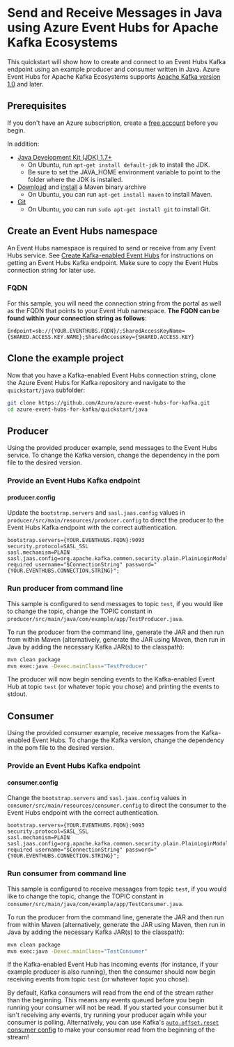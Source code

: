 # Send and Receive Messages in Java using Azure Event Hubs for Apache Kafka Ecosystems

This quickstart will show how to create and connect to an Event Hubs Kafka endpoint using an example producer and consumer written in Java. Azure Event Hubs for Apache Kafka Ecosystems supports [Apache Kafka version 1.0](https://kafka.apache.org/10/documentation.html) and later.

## Prerequisites

If you don't have an Azure subscription, create a [free account](https://azure.microsoft.com/free/?ref=microsoft.com&utm_source=microsoft.com&utm_medium=docs&utm_campaign=visualstudio) before you begin.

In addition:

* [Java Development Kit (JDK) 1.7+](http://www.oracle.com/technetwork/java/javase/downloads/index.html)
    * On Ubuntu, run `apt-get install default-jdk` to install the JDK.
    * Be sure to set the JAVA_HOME environment variable to point to the folder where the JDK is installed.
* [Download](http://maven.apache.org/download.cgi) and [install](http://maven.apache.org/install.html) a Maven binary archive
    * On Ubuntu, you can run `apt-get install maven` to install Maven.
* [Git](https://www.git-scm.com/downloads)
    * On Ubuntu, you can run `sudo apt-get install git` to install Git.

## Create an Event Hubs namespace

An Event Hubs namespace is required to send or receive from any Event Hubs service. See [Create Kafka-enabled Event Hubs](https://docs.microsoft.com/azure/event-hubs/event-hubs-create-kafka-enabled) for instructions on getting an Event Hubs Kafka endpoint. Make sure to copy the Event Hubs connection string for later use.

### FQDN

For this sample, you will need the connection string from the portal as well as the FQDN that points to your Event Hub namespace. **The FQDN can be found within your connection string as follows**:

```
Endpoint=sb://{YOUR.EVENTHUBS.FQDN}/;SharedAccessKeyName={SHARED.ACCESS.KEY.NAME};SharedAccessKey={SHARED.ACCESS.KEY}
```

## Clone the example project

Now that you have a Kafka-enabled Event Hubs connection string, clone the Azure Event Hubs for Kafka repository and navigate to the `quickstart/java` subfolder:

```bash
git clone https://github.com/Azure/azure-event-hubs-for-kafka.git
cd azure-event-hubs-for-kafka/quickstart/java
```

## Producer

Using the provided producer example, send messages to the Event Hubs service. To change the Kafka version, change the dependency in the pom file to the desired version.

### Provide an Event Hubs Kafka endpoint

#### producer.config

Update the `bootstrap.servers` and `sasl.jaas.config` values in `producer/src/main/resources/producer.config` to direct the producer to the Event Hubs Kafka endpoint with the correct authentication.

```config
bootstrap.servers={YOUR.EVENTHUBS.FQDN}:9093
security.protocol=SASL_SSL
sasl.mechanism=PLAIN
sasl.jaas.config=org.apache.kafka.common.security.plain.PlainLoginModule required username="$ConnectionString" password="{YOUR.EVENTHUBS.CONNECTION.STRING}";
```

### Run producer from command line

This sample is configured to send messages to topic `test`, if you would like to change the topic, change the TOPIC constant in `producer/src/main/java/com/example/app/TestProducer.java`.

To run the producer from the command line, generate the JAR and then run from within Maven (alternatively, generate the JAR using Maven, then run in Java by adding the necessary Kafka JAR(s) to the classpath):

```bash
mvn clean package
mvn exec:java -Dexec.mainClass="TestProducer"
```

The producer will now begin sending events to the Kafka-enabled Event Hub at topic `test` (or whatever topic you chose) and printing the events to stdout. 

## Consumer

Using the provided consumer example, receive messages from the Kafka-enabled Event Hubs. To change the Kafka version, change the dependency in the pom file to the desired version.

### Provide an Event Hubs Kafka endpoint

#### consumer.config

Change the `bootstrap.servers` and `sasl.jaas.config` values in `consumer/src/main/resources/consumer.config` to direct the consumer to the Event Hubs endpoint with the correct authentication.

```config
bootstrap.servers={YOUR.EVENTHUBS.FQDN}:9093
security.protocol=SASL_SSL
sasl.mechanism=PLAIN
sasl.jaas.config=org.apache.kafka.common.security.plain.PlainLoginModule required username="$ConnectionString" password="{YOUR.EVENTHUBS.CONNECTION.STRING}";
```

### Run consumer from command line

This sample is configured to receive messages from topic `test`, if you would like to change the topic, change the TOPIC constant in `consumer/src/main/java/com/example/app/TestConsumer.java`.

To run the producer from the command line, generate the JAR and then run from within Maven (alternatively, generate the JAR using Maven, then run in Java by adding the necessary Kafka JAR(s) to the classpath):

```bash
mvn clean package
mvn exec:java -Dexec.mainClass="TestConsumer"
```

If the Kafka-enabled Event Hub has incoming events (for instance, if your example producer is also running), then the consumer should now begin receiving events from topic `test` (or whatever topic you chose).

By default, Kafka consumers will read from the end of the stream rather than the beginning. This means any events queued before you begin running your consumer will not be read. If you started your consumer but it isn't receiving any events, try running your producer again while your consumer is polling. Alternatively, you can use Kafka's [`auto.offset.reset` consumer config](https://kafka.apache.org/documentation/#newconsumerconfigs) to make your consumer read from the beginning of the stream!
